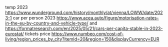 temp 2023 https://www.wunderground.com/history/monthly/at/vienna/LOWW/date/2023-1
car per person 2023 https://www.acea.auto/figure/motorisation-rates-in-the-eu-by-country-and-vehicle-type/ and https://formatresearch.com/en/2025/05/21/cars-per-capita-stable-in-2023-eurostat/
tickets price https://www.numbeo.com/cost-of-living/region_prices_by_city?itemId=20&region=150&displayCurrency=EUR